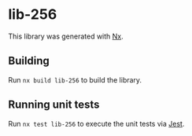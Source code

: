 # lib-256

This library was generated with [Nx](https://nx.dev).

## Building

Run `nx build lib-256` to build the library.

## Running unit tests

Run `nx test lib-256` to execute the unit tests via [Jest](https://jestjs.io).
